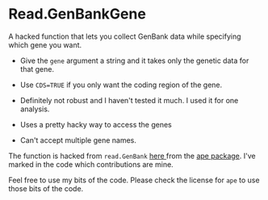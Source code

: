 # Read.GenBankGene

A hacked function that lets you collect GenBank data while specifying which gene you want. 

+ Give the `gene` argument a string and it takes only the genetic data for that gene.
+ Use `CDS=TRUE` if you only want the coding region of the gene.


+ Definitely not robust and I haven't tested it much. I used it for one analysis.
+ Uses a pretty hacky way to access the genes
+ Can't accept multiple gene names.

The function is hacked from `read.GenBank` [here ](http://svitsrv25.epfl.ch/R-doc/library/ape/html/read.GenBank.html) from the [ape package](http://cran.r-project.org/web/packages/ape/). I've marked in the code which contributions are mine.


Feel free to use my bits of the code. Please check the license for `ape` to use those bits of the code.
